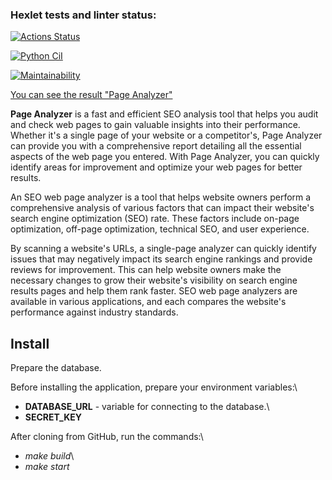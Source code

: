 ### Hexlet tests and linter status:
[![Actions Status](https://github.com/JuliaMezenova/python-project-83/actions/workflows/hexlet-check.yml/badge.svg)](https://github.com/JuliaMezenova/python-project-83/actions)

[![Python CiI](https://github.com/JuliaMezenova/python-project-83/actions/workflows/page_analyzer.yml/badge.svg)](https://github.com/JuliaMezenova/python-project-83/actions/workflows/page_analyzer.yml)

[![Maintainability](https://api.codeclimate.com/v1/badges/b98c48cf5e7737fb7e92/maintainability)](https://codeclimate.com/github/JuliaMezenova/python-project-83/maintainability)

[You can see the result "Page Analyzer"](https://page-analyzer-ynqn.onrender.com/)

**Page Analyzer** is a fast and efficient SEO analysis tool that helps you audit and check web pages to gain valuable insights into their performance. Whether it's a single page of your website or a competitor's, Page Analyzer can provide you with a comprehensive report detailing all the essential aspects of the web page you entered. With Page Analyzer, you can quickly identify areas for improvement and optimize your web pages for better results.

An SEO web page analyzer is a tool that helps website owners perform a comprehensive analysis of various factors that can impact their website's search engine optimization (SEO) rate. These factors include on-page optimization, off-page optimization, technical SEO, and user experience.

By scanning a website's URLs, a single-page analyzer can quickly identify issues that may negatively impact its search engine rankings and provide reviews for improvement. This can help website owners make the necessary changes to grow their website's visibility on search engine results pages and help them rank faster. SEO web page analyzers are available in various applications, and each compares the website's performance against industry standards.

## Install

Prepare the database.

Before installing the application, prepare your environment variables:\
+ **DATABASE_URL** - variable for connecting to the database.\
+ **SECRET_KEY**

After cloning from GitHub, run the commands:\
+ *make build*\
+ *make start*
